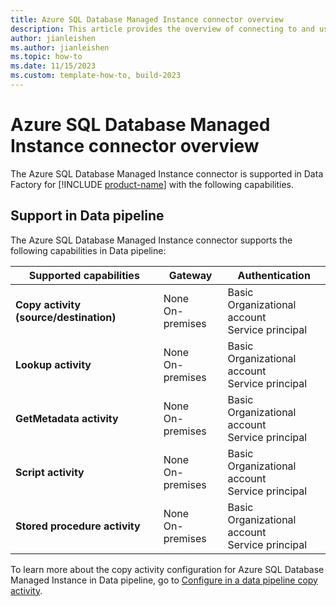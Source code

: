 ```yaml
---
title: Azure SQL Database Managed Instance connector overview
description: This article provides the overview of connecting to and using Azure SQL Database Managed Instance data in Data Factory.
author: jianleishen
ms.author: jianleishen
ms.topic: how-to
ms.date: 11/15/2023
ms.custom: template-how-to, build-2023
---
```


# Azure SQL Database Managed Instance connector overview

The Azure SQL Database Managed Instance connector is supported in Data Factory for [!INCLUDE [product-name](../includes/product-name.md)] with the following capabilities.

## Support in Data pipeline

The Azure SQL Database Managed Instance connector supports the following capabilities in Data pipeline:

| Supported capabilities | Gateway | Authentication |
| --- | --- | --- |
| **Copy activity (source/destination)** | None <br> On-premises | Basic<br>Organizational account<br>Service principal |
| **Lookup activity** | None <br> On-premises | Basic<br>Organizational account<br>Service principal |
| **GetMetadata activity** | None <br> On-premises | Basic<br>Organizational account<br>Service principal |
| **Script activity** | None <br> On-premises | Basic<br>Organizational account<br>Service principal |
| **Stored procedure activity** | None <br> On-premises | Basic<br>Organizational account<br>Service principal |

To learn more about the copy activity configuration for Azure SQL Database Managed Instance in Data pipeline, go to [Configure in a data pipeline copy activity](connector-azure-sql-database-managed-instance-copy-activity.md).
